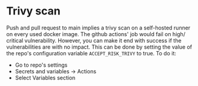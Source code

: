 # Trivy scan
Push and pull request to main implies a trivy scan on a self-hosted runner on every used docker image.
The github actions' job would fail on high/ critical vulnerability.
However, you can make it end with success if the vulnerabilities are with no impact. This can be done by setting the value of the repo's configuration variable `ACCEPT_RISK_TRIVY` to true. To do it:
- Go to repo's settings
- Secrets and variables -> Actions
- Select Variables section
